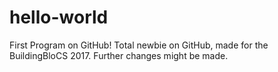 # hello-world
First Program on GitHub!
Total newbie on GitHub, made for the BuildingBloCS 2017. Further changes might be made.
